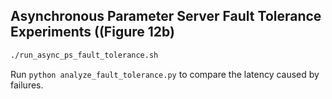 ## Asynchronous Parameter Server Fault Tolerance Experiments ((Figure 12b)

```bash
./run_async_ps_fault_tolerance.sh
```

Run `python analyze_fault_tolerance.py` to compare the latency caused by failures.